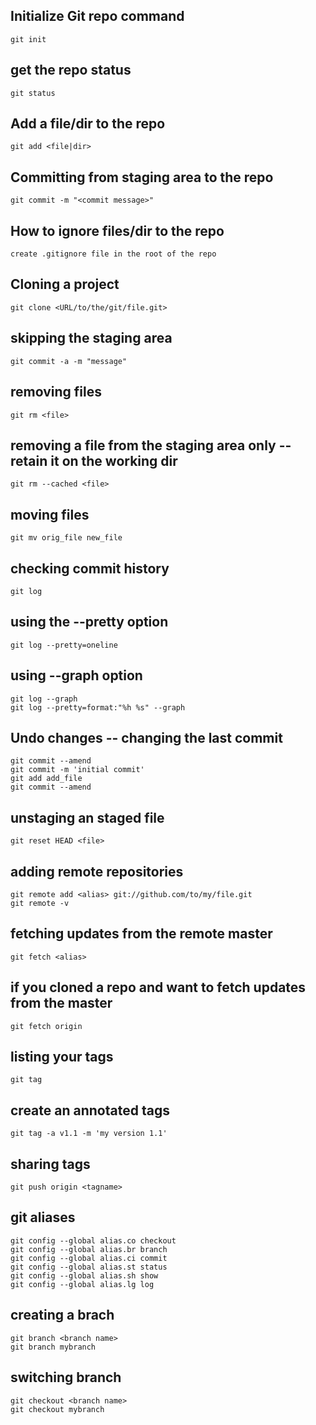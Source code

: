 ## Initialize Git repo command
``` 
git init
```
## get the repo status
```
git status
```
## Add a file/dir to the repo
``` 
git add <file|dir>
```
## Committing from staging area to the repo
``` 
git commit -m "<commit message>"
```
## How to ignore files/dir to the repo
``` 
create .gitignore file in the root of the repo
```
## Cloning a project
``` 
git clone <URL/to/the/git/file.git>
```
## skipping the staging area
```
git commit -a -m "message"
```
## removing files
```
git rm <file>
```
## removing a file from the staging area only -- retain it on the working dir
```
git rm --cached <file>
```
## moving files
``` 
git mv orig_file new_file
```
## checking commit history
```
git log
```
## using the --pretty option
```
git log --pretty=oneline
```
## using --graph option
```
git log --graph
git log --pretty=format:"%h %s" --graph
```
## Undo changes -- changing the last commit
```
git commit --amend
git commit -m 'initial commit'
git add add_file
git commit --amend
```
## unstaging an staged file
```
git reset HEAD <file>
```
## adding remote repositories
```
git remote add <alias> git://github.com/to/my/file.git
git remote -v
```
## fetching updates from the remote master
```
git fetch <alias>
```
## if you cloned a repo and want to fetch updates from the master
```
git fetch origin
```
## listing your tags
```
git tag
```
## create  an annotated tags
```
git tag -a v1.1 -m 'my version 1.1'
```
## sharing tags
```
git push origin <tagname>
```
## git aliases
```
git config --global alias.co checkout
git config --global alias.br branch
git config --global alias.ci commit
git config --global alias.st status
git config --global alias.sh show
git config --global alias.lg log
```
## creating a brach
```
git branch <branch name>
git branch mybranch
```
## switching branch
```
git checkout <branch name>
git checkout mybranch
```
